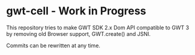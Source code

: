 # gwt-cell - Work in Progress

This repository tries to make GWT SDK 2.x Dom API compatible to GWT 3 by removing old Browser support, GWT.create() and JSNI.

Commits can be rewritten at any time.
